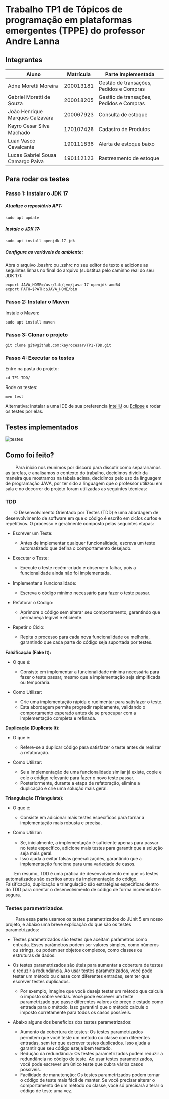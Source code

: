 # Trabalho TP1 de Tópicos de programação em plataformas emergentes (TPPE) do professor Andre Lanna
## Integrantes

| Aluno                 | Matrícula | Parte Implementada     | 
|-----------------------|-----------|------------------------|
|Adne Moretti Moreira|200013181|Gestão de transações, Pedidos e Compras|
|Gabriel Moretti de Souza|200018205|Gestão de transações, Pedidos e Compras|
|João Henrique Marques Calzavara|200067923|Consulta de estoque|
|Kayro Cesar Silva Machado|170107426|Cadastro de Produtos|
|Luan Vasco Cavalcante | 190111836 | Alerta de estoque baixo|
|Lucas Gabriel Sousa Camargo Paiva|190112123|Rastreamento de estoque|
## Para rodar os testes


### Passo 1: Instalar o JDK 17

##### Atualize o repositório APT:

```
sudo apt update
```

##### Instale o JDK 17:

 ```
sudo apt install openjdk-17-jdk
 ```
##### Configure as variáveis de ambiente:
Abra o arquivo .bashrc ou .zshrc no seu editor de texto  e adicione as seguintes linhas no final do arquivo (substitua <caminho-do-jdk-17> pelo caminho real do seu JDK 17):

```
export JAVA_HOME=/usr/lib/jvm/java-17-openjdk-amd64
export PATH=$PATH:$JAVA_HOME/bin
```

### Passo 2: Instalar o Maven
Instale o Maven:

```
sudo apt install maven
```
### Passo 3: Clonar o projeto

```
git clone git@github.com:kayrocesar/TP1-TDD.git
```
### Passo 4: Executar os testes
Entre na pasta do projeto:
```
cd TP1-TDD/
```
Rode os testes:
```
mvn test
```
Alternativa: instalar a uma IDE de sua preferencia [IntelliJ](https://www.jetbrains.com/pt-br/idea/) ou [Eclipse](https://eclipseide.org/) e rodar os testes por elas.

## Testes implementados
![testes]()

## Como foi feito?
&emsp;&emsp; Para início nos reunimos por discord para discutir como separaríamos as tarefas, e analisamos o contexto do trabalho, decidimos dividir da maneira que mostramos na tabela acima, decidimos pelo uso da linguagem de programação JAVA, por ter sido a linguagem que o professor utilizou em sala e no decorrer do projeto foram utilizadas as seguintes técnicas:

### TDD
&emsp;&emsp;O Desenvolvimento Orientado por Testes (TDD) é uma abordagem de desenvolvimento de software em que o código é escrito em ciclos curtos e repetitivos. O processo é geralmente composto pelas seguintes etapas:

- Escrever um Teste:

  - Antes de implementar qualquer funcionalidade, escreva um teste automatizado que defina o comportamento desejado.

- Executar o Teste:

  - Execute o teste recém-criado e observe-o falhar, pois a funcionalidade ainda não foi implementada.

- Implementar a Funcionalidade:

  - Escreva o código mínimo necessário para fazer o teste passar.

- Refatorar o Código:

  - Aprimore o código sem alterar seu comportamento, garantindo que permaneça legível e eficiente.

- Repetir o Ciclo:

  - Repita o processo para cada nova funcionalidade ou melhoria, garantindo que cada parte do código seja suportada por testes.

**Falsificação (Fake It):**

- O que é:

  - Consiste em implementar a funcionalidade mínima necessária para fazer o teste passar, mesmo que a implementação seja simplificada ou temporária.

- Como Utilizar:

  - Crie uma implementação rápida e rudimentar para satisfazer o teste.
  - Esta abordagem permite progredir rapidamente, validando o comportamento esperado antes de se preocupar com a implementação completa e refinada.

**Duplicação (Duplicate It):**

- O que é:

  - Refere-se a duplicar código para satisfazer o teste antes de realizar a refatoração.

- Como Utilizar:

  - Se a implementação de uma funcionalidade similar já existe, copie e cole o código relevante para fazer o novo teste passar.
  - Posteriormente, durante a etapa de refatoração, elimine a duplicação e crie uma solução mais geral.

**Triangulação (Triangulate):**

- O que é:

  - Consiste em adicionar mais testes específicos para tornar a implementação mais robusta e precisa.

- Como Utilizar:

  - Se, inicialmente, a implementação é suficiente apenas para passar no teste específico, adicione mais testes para garantir que a solução seja mais geral.
  - Isso ajuda a evitar falsas generalizações, garantindo que a implementação funcione para uma variedade de casos.

&emsp;&emsp;Em resumo, TDD é uma prática de desenvolvimento em que os testes automatizados são escritos antes da implementação do código. Falsificação, duplicação e triangulação são estratégias específicas dentro do TDD para orientar o desenvolvimento de código de forma incremental e segura.

### Testes parametrizados

&emsp;&emsp; Para essa parte usamos os testes parametrizados do JUnit 5 em nosso projeto, e abaixo uma breve explicação do que são os testes parametrizados:

- Testes parametrizados são testes que aceitam parâmetros como entrada. Esses parâmetros podem ser valores simples, como números ou strings, ou podem ser objetos complexos, como classes ou estruturas de dados.
- Os testes parametrizados são úteis para aumentar a cobertura de testes e reduzir a redundância. Ao usar testes parametrizados, você pode testar um método ou classe com diferentes entradas, sem ter que escrever testes duplicados.
  - Por exemplo, imagine que você deseja testar um método que calcula o imposto sobre vendas. Você pode escrever um teste parametrizado que passe diferentes valores de preço e estado como entrada para o método. Isso garantirá que o método calcule o imposto corretamente para todos os casos possíveis.

- Abaixo alguns dos benefícios dos testes parametrizados:

  - Aumento da cobertura de testes: Os testes parametrizados permitem que você teste um método ou classe com diferentes entradas, sem ter que escrever testes duplicados. Isso ajuda a garantir que seu código esteja bem testado.
  - Redução da redundância: Os testes parametrizados podem reduzir a redundância no código de teste. Ao usar testes parametrizados, você pode escrever um único teste que cubra vários casos possíveis.
  - Facilidade de manutenção: Os testes parametrizados podem tornar o código de teste mais fácil de manter. Se você precisar alterar o comportamento de um método ou classe, você só precisará alterar o código de teste uma vez.

